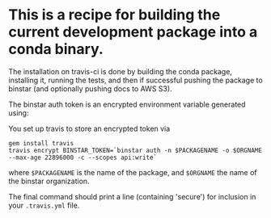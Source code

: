 # This is a recipe for building the current development package into a conda binary.

The installation on travis-ci is done by building the conda package, installing
it, running the tests, and then if successful pushing the package to binstar
(and optionally pushing docs to AWS S3).

The binstar auth token is an encrypted environment variable generated using:

You set up travis to store an encrypted token via
```
gem install travis
travis encrypt BINSTAR_TOKEN=`binstar auth -n $PACKAGENAME -o $ORGNAME --max-age 22896000 -c --scopes api:write`
```
where `$PACKAGENAME` is the name of the package, and `$ORGNAME` the name of the binstar organization.

The final command should print a line (containing 'secure') for inclusion in your `.travis.yml` file.

